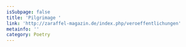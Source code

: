 ```yaml
---
isSubpage: false
title: 'Pilgrimage '
link: 'http://zaraffel-magazin.de/index.php/veroeffentlichungen'
metainfo: ''
category: Poetry
---
```



